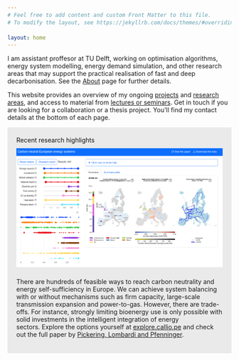 ```yaml
---
# Feel free to add content and custom Front Matter to this file.
# To modify the layout, see https://jekyllrb.com/docs/themes/#overriding-theme-defaults

layout: home
---
```


I am assistant proffesor at TU Delft, working on optimisation algorithms, energy system modelling, energy demand simulation, and other research areas that may support the practical realisation of fast and deep decarbonisation. See the [About](/about) page for further details.

This website provides an overview of my ongoing [projects](/projects) and [research areas](/research-outputs), and access to material from [lectures or seminars](/lectures). Get in touch if you are looking for a collaboration or a thesis project. You'll find my contact details at the bottom of each page. 

<div style="background-color: #EAEAEA; text-align:left; vertical-align: middle; padding:20px 20px;">
<h style="color: #111;">Recent research highlights</h> 

<img src="/assets/calliope_explorer.gif" align="center" style="padding-top: 10px; padding-bottom: 10px"/>

There are hundreds of feasible ways to reach carbon neutrality and energy self-sufficiency in Europe. We can achieve system balancing with or without mechanisms such as firm capacity, large-scale transmission expansion and power-to-gas. However, there are trade-offs. For instance, strongly limiting bioenergy use is only possible with solid investments in the intelligent integration of energy sectors. Explore the options yourself at <a href="https://explore.callio.pe">explore.callio.pe</a> and check out the full paper by <a href="https://www.cell.com/joule/fulltext/S2542-4351(22)00236-7?_returnURL=https%3A%2F%2Flinkinghub.elsevier.com%2Fretrieve%2Fpii%2FS2542435122002367%3Fshowall%3Dtrue">Pickering, Lombardi and Pfenninger</a>.

</div>

<p></p>